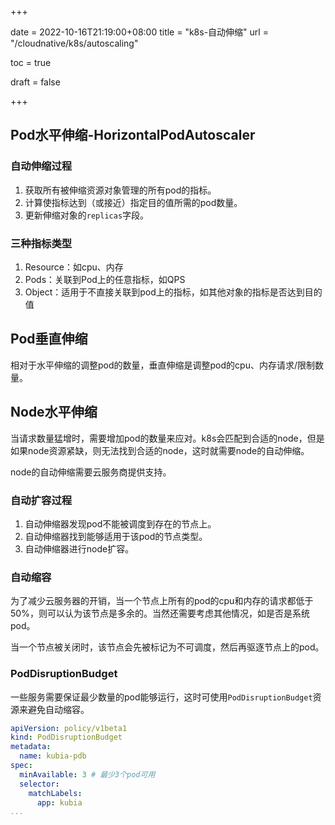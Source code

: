 +++

date = 2022-10-16T21:19:00+08:00
title = "k8s-自动伸缩"
url = "/cloudnative/k8s/autoscaling"

toc = true

draft = false

+++



## Pod水平伸缩-HorizontalPodAutoscaler

### 自动伸缩过程

1. 获取所有被伸缩资源对象管理的所有pod的指标。
2. 计算使指标达到（或接近）指定目的值所需的pod数量。
3. 更新伸缩对象的`replicas`字段。

### 三种指标类型

1. Resource：如cpu、内存
2. Pods：关联到Pod上的任意指标，如QPS
3. Object：适用于不直接关联到pod上的指标，如其他对象的指标是否达到目的值

## Pod垂直伸缩

相对于水平伸缩的调整pod的数量，垂直伸缩是调整pod的cpu、内存请求/限制数量。

## Node水平伸缩

当请求数量猛增时，需要增加pod的数量来应对。k8s会匹配到合适的node，但是如果node资源紧缺，则无法找到合适的node，这时就需要node的自动伸缩。

node的自动伸缩需要云服务商提供支持。

### 自动扩容过程

1. 自动伸缩器发现pod不能被调度到存在的节点上。
2. 自动伸缩器找到能够适用于该pod的节点类型。
3. 自动伸缩器进行node扩容。

### 自动缩容

为了减少云服务器的开销，当一个节点上所有的pod的cpu和内存的请求都低于50%，则可以认为该节点是多余的。当然还需要考虑其他情况，如是否是系统pod。

当一个节点被关闭时，该节点会先被标记为不可调度，然后再驱逐节点上的pod。

### PodDisruptionBudget

一些服务需要保证最少数量的pod能够运行，这时可使用`PodDisruptionBudget`资源来避免自动缩容。

```yaml
apiVersion: policy/v1beta1
kind: PodDisruptionBudget
metadata:
  name: kubia-pdb
spec:
  minAvailable: 3 # 最少3个pod可用
  selector:
    matchLabels:
      app: kubia
...
```

